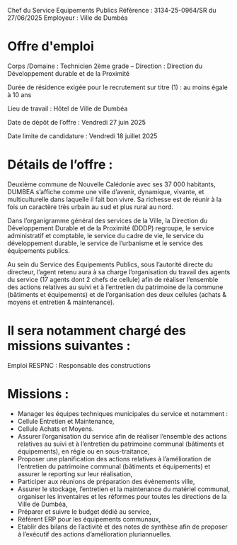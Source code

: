 
Chef du Service Equipements Publics
Référence : 3134-25-0964/SR du 27/06/2025
Employeur : Ville de Dumbéa

# Offre d'emploi

Corps /Domaine : Technicien 2ème grade – Direction : Direction du Développement durable et de la Proximité

Durée de résidence exigée pour le recrutement sur titre (1) : au moins égale à 10 ans

Lieu de travail : Hôtel de Ville de Dumbéa

Date de dépôt de l’offre : Vendredi 27 juin 2025

Date limite de candidature : Vendredi 18 juillet 2025

# Détails de l’offre :

Deuxième commune de Nouvelle Calédonie avec ses 37 000 habitants, DUMBEA s’affiche comme une ville d’avenir, dynamique, vivante, et multiculturelle dans laquelle il fait bon vivre. Sa richesse est de réunir à la fois un caractère très urbain au sud et plus rural au nord.

Dans l’organigramme général des services de la Ville, la Direction du Développement Durable et de la Proximité (DDDP) regroupe, le service administratif et comptable, le service du cadre de vie, le service du développement durable, le service de l’urbanisme et le service des équipements publics.

Au sein du Service des Equipements Publics, sous l’autorité directe du directeur, l’agent retenu aura à sa charge l’organisation du travail des agents du service (17 agents dont 2 chefs de cellule) afin de réaliser l’ensemble des actions relatives au suivi et à l’entretien du patrimoine de la commune (bâtiments et équipements) et de l’organisation des deux cellules (achats &#x26; moyens et entretien &#x26; maintenance).

# Il sera notamment chargé des missions suivantes :

Emploi RESPNC : Responsable des constructions

# Missions :

- Manager les équipes techniques municipales du service et notamment :
- Cellule Entretien et Maintenance,
- Cellule Achats et Moyens.
- Assurer l’organisation du service afin de réaliser l’ensemble des actions relatives au suivi et à l’entretien du patrimoine communal (bâtiments et équipements), en régie ou en sous-traitance,
- Proposer une planification des actions relatives à l’amélioration de l’entretien du patrimoine communal (bâtiments et équipements) et assurer le reporting sur leur réalisation,
- Participer aux réunions de préparation des évènements ville,
- Assurer le stockage, l’entretien et la maintenance du matériel communal, organiser les inventaires et les réformes pour toutes les directions de la Ville de Dumbéa,
- Préparer et suivre le budget dédié au service,
- Référent ERP pour les équipements communaux,
- Etablir des bilans de l’activité et des notes de synthèse afin de proposer à l’exécutif des actions d’amélioration pluriannuelles.

